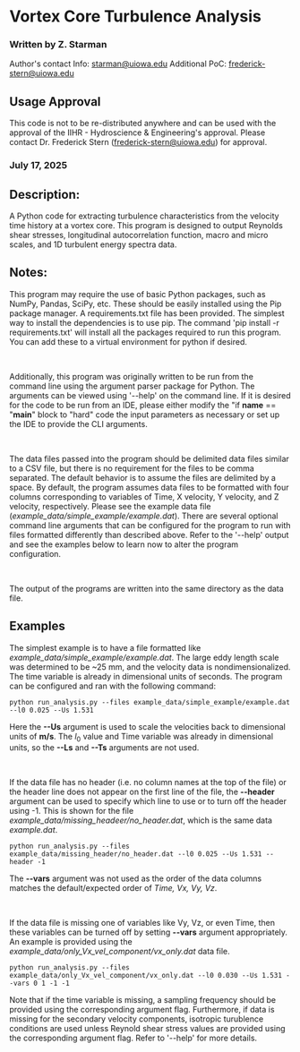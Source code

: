 # Vortex Core Turbulence Analysis

### Written by Z. Starman 
 Author's contact Info: starman@uiowa.edu
 Additional PoC: frederick-stern@uiowa.edu

 ## Usage Approval

This code is not to be re-distributed anywhere and can be used with the approval of the IIHR - Hydroscience & Engineering's approval. Please contact Dr. Frederick Stern (frederick-stern@uiowa.edu) for approval.
 
### July 17, 2025

## Description:
A Python code for extracting turbulence characteristics from the velocity time history at a vortex core. This program is designed to output Reynolds shear stresses, longitudinal autocorrelation function, macro and micro scales, and 1D turbulent energy spectra data.

## Notes:
This program may require the use of basic Python packages, such as NumPy, Pandas, SciPy, etc. These should be easily installed using the Pip package manager. A requirements.txt file has been provided. The simplest way to install the dependencies is to use pip. The command 'pip install -r requirements.txt' will install all the packages required to run this program. You can add these to a virtual environment for python if desired.

<br>

Additionally, this program was originally written to be run from the command line using the argument parser package for Python. The arguments can be viewed using '--help' on the command line. If it is desired for the code to be run from an IDE, please either modify the "if __name__ == "__main__" block to "hard" code the input parameters as necessary or set up the IDE to provide the CLI arguments. 

<br>

The data files passed into the program should be delimited data files similar to a CSV file, but there is no requirement for the files to be comma separated. The default behavior is to assume the files are delimited by a space. By default, the program assumes data files to be formatted with four columns corresponding to variables of Time, X velocity, Y velocity, and Z velocity, respectively. Please see the example data file (*example_data/simple_example/example.dat*). There are several optional command line arguments that can be configured for the program to run with files formatted differently than described above. Refer to the '--help' output and see the examples below to learn now to alter the program configuration. 

<br>

The output of the programs are written into the same directory as the data file. 


## Examples

The simplest example is to have a file formatted like *example_data/simple_example/example.dat*. The large eddy length scale was determined to be ~25 mm, and the velocity data is nondimensionalized. The time variable is already in dimensional units of seconds. The program can be configured and ran with the following command:
```
python run_analysis.py --files example_data/simple_example/example.dat --l0 0.025 --Us 1.531
```

Here the **--Us** argument is used to scale the velocities back to dimensional units of **m/s**. The $l_0$ value and Time variable was already in dimensional units, so the **--Ls** and **--Ts** arguments are not used. 

<br>

If the data file has no header (i.e. no column names at the top of the file) or the header line does not appear on the first line of the file, the **--header** argument can be used to specify which line to use or to turn off the header using -1. This is shown for the file *example_data/missing_headeer/no_header.dat*, which is the same data *example.dat*.
```
python run_analysis.py --files example_data/missing_header/no_header.dat --l0 0.025 --Us 1.531 --header -1
```

The **--vars** argument was not used as the order of the data columns matches the default/expected order of *Time, Vx, Vy, Vz*. 

<br>

If the data file is missing one of variables like Vy, Vz, or even Time, then these variables can be turned off by setting **--vars** argument appropriately. An example is provided using the *example_data/only_Vx_vel_component/vx_only.dat* data file.
```
python run_analysis.py --files example_data/only_Vx_vel_component/vx_only.dat --l0 0.030 --Us 1.531 --vars 0 1 -1 -1
```

Note that if the time variable is missing, a sampling frequency should be provided using the corresponding argument flag. Furthermore, if data is missing for the secondary velocity components, isotropic turublence conditions are used unless Reynold shear stress values are provided using the corresponding argument flag. Refer to '--help' for more details. 
